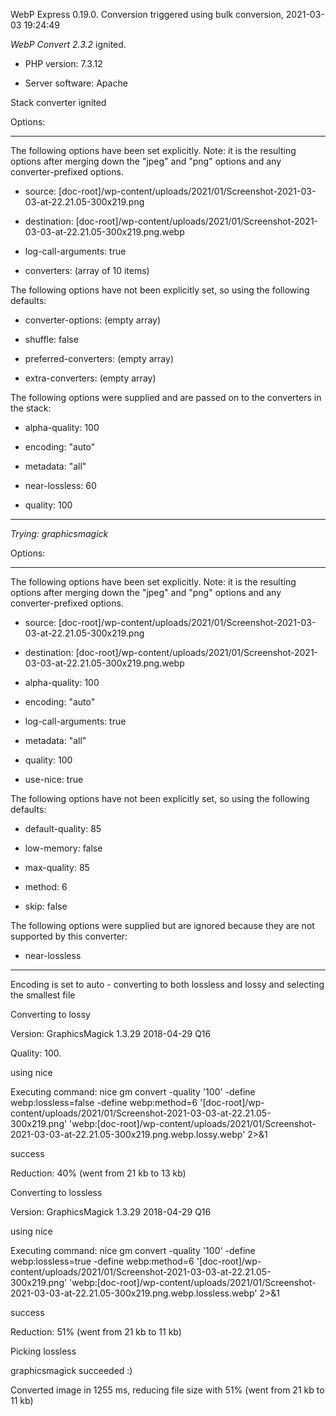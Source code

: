 WebP Express 0.19.0. Conversion triggered using bulk conversion, 2021-03-03 19:24:49

*WebP Convert 2.3.2*  ignited.
- PHP version: 7.3.12
- Server software: Apache

Stack converter ignited

Options:
------------
The following options have been set explicitly. Note: it is the resulting options after merging down the "jpeg" and "png" options and any converter-prefixed options.
- source: [doc-root]/wp-content/uploads/2021/01/Screenshot-2021-03-03-at-22.21.05-300x219.png
- destination: [doc-root]/wp-content/uploads/2021/01/Screenshot-2021-03-03-at-22.21.05-300x219.png.webp
- log-call-arguments: true
- converters: (array of 10 items)

The following options have not been explicitly set, so using the following defaults:
- converter-options: (empty array)
- shuffle: false
- preferred-converters: (empty array)
- extra-converters: (empty array)

The following options were supplied and are passed on to the converters in the stack:
- alpha-quality: 100
- encoding: "auto"
- metadata: "all"
- near-lossless: 60
- quality: 100
------------


*Trying: graphicsmagick* 

Options:
------------
The following options have been set explicitly. Note: it is the resulting options after merging down the "jpeg" and "png" options and any converter-prefixed options.
- source: [doc-root]/wp-content/uploads/2021/01/Screenshot-2021-03-03-at-22.21.05-300x219.png
- destination: [doc-root]/wp-content/uploads/2021/01/Screenshot-2021-03-03-at-22.21.05-300x219.png.webp
- alpha-quality: 100
- encoding: "auto"
- log-call-arguments: true
- metadata: "all"
- quality: 100
- use-nice: true

The following options have not been explicitly set, so using the following defaults:
- default-quality: 85
- low-memory: false
- max-quality: 85
- method: 6
- skip: false

The following options were supplied but are ignored because they are not supported by this converter:
- near-lossless
------------

Encoding is set to auto - converting to both lossless and lossy and selecting the smallest file

Converting to lossy
Version: GraphicsMagick 1.3.29 2018-04-29 Q16 
Quality: 100. 
using nice
Executing command: nice gm convert -quality '100' -define webp:lossless=false -define webp:method=6 '[doc-root]/wp-content/uploads/2021/01/Screenshot-2021-03-03-at-22.21.05-300x219.png' 'webp:[doc-root]/wp-content/uploads/2021/01/Screenshot-2021-03-03-at-22.21.05-300x219.png.webp.lossy.webp' 2>&1
success
Reduction: 40% (went from 21 kb to 13 kb)

Converting to lossless
Version: GraphicsMagick 1.3.29 2018-04-29 Q16 
using nice
Executing command: nice gm convert -quality '100' -define webp:lossless=true -define webp:method=6 '[doc-root]/wp-content/uploads/2021/01/Screenshot-2021-03-03-at-22.21.05-300x219.png' 'webp:[doc-root]/wp-content/uploads/2021/01/Screenshot-2021-03-03-at-22.21.05-300x219.png.webp.lossless.webp' 2>&1
success
Reduction: 51% (went from 21 kb to 11 kb)

Picking lossless
graphicsmagick succeeded :)

Converted image in 1255 ms, reducing file size with 51% (went from 21 kb to 11 kb)
